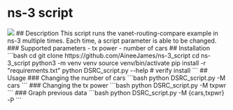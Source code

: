 # ns-3 script
<img src="./imgs/tx_examples.png">
## Description
This script runs the vanet-routing-compare example in ns-3 multiple times. Each time, a script parameter is able to be changed.
### Supported parameters
- tx power
- number of cars
## Installation
```bash
cd <ns-3 path>
git clone https://github.com/AineeJames/ns-3_script
cd ns-3_script
python3 -m venv venv
source venv/bin/activate
pip install -r "requirements.txt"
python DSRC_script.py --help   # verify install
```
## Usage
### Changing the number of cars
```bash
python DSRC_script.py -M cars
```
### Changing the tx power
```bash
python DSRC_script.py -M txpwr
```
### Graph previous data
```bash
python DSRC_script.py -M {cars,txpwr} -P
```
